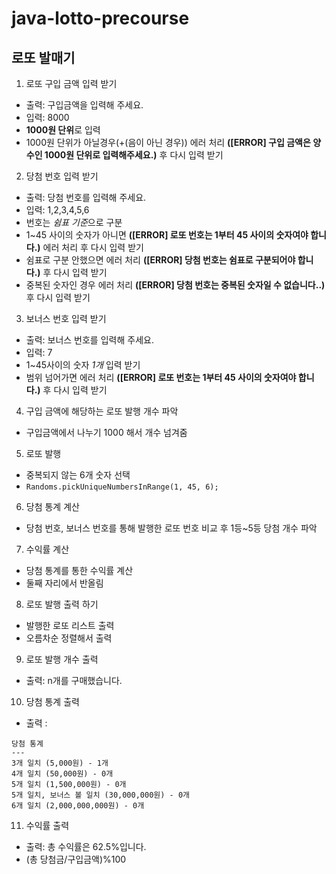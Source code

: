 # java-lotto-precourse

## 로또 발매기

1. 로또 구입 금액 입력 받기
- 출력: 구입금액을 입력해 주세요.
- 입력: 8000
- **1000원 단위**로 입력 
- 1000원 단위가 아닐경우(+(음이 아닌 경우)) 에러 처리 **([ERROR] 구입 금액은 양수인 1000원 단위로 입력해주세요.)** 후 다시 입력 받기

2. 당첨 번호 입력 받기
- 출력: 당첨 번호를 입력해 주세요.
- 입력: 1,2,3,4,5,6
- 번호는 *쉼표 기준*으로 구분
- 1~45 사이의 숫자가 아니면 **([ERROR] 로또 번호는 1부터 45 사이의 숫자여야 합니다.)** 에러 처리 후 다시 입력 받기
- 쉼표로 구분 안했으면 에러 처리 **([ERROR] 당첨 번호는 쉼표로 구분되어야 합니다.)** 후 다시 입력 받기
- 중복된 숫자인 경우 에러 처리 **([ERROR] 당첨 번호는 중복된 숫자일 수 없습니다..)** 후 다시 입력 받기

3. 보너스 번호 입력 받기
- 출력: 보너스 번호를 입력해 주세요.
- 입력: 7
- 1~45사이의 숫자 *1개* 입력 받기
- 범위 넘어가면 에러 처리 **([ERROR] 로또 번호는 1부터 45 사이의 숫자여야 합니다.)** 후 다시 입력 받기

4. 구입 금액에 해당하는 로또 발행 개수 파악
- 구입금액에서 나누기 1000 해서 개수 넘겨줌

5. 로또 발행
- 중복되지 않는 6개 숫자 선택
- `Randoms.pickUniqueNumbersInRange(1, 45, 6);`

6. 당첨 통계 계산
- 당첨 번호, 보너스 번호를 통해 발행한 로또 번호 비교 후 1등~5등 당첨 개수 파악

7. 수익률 계산
 - 당첨 통계를 통한 수익률 계산
 - 둘째 자리에서 반올림

8. 로또 발행 출력 하기
- 발행한 로또 리스트 출력
- 오름차순 정렬해서 출력

9. 로또 발행 개수 출력
- 출력: n개를 구매했습니다.

10. 당첨 통계 출력
- 출력 : 
~~~
당첨 통계
---
3개 일치 (5,000원) - 1개
4개 일치 (50,000원) - 0개
5개 일치 (1,500,000원) - 0개
5개 일치, 보너스 볼 일치 (30,000,000원) - 0개
6개 일치 (2,000,000,000원) - 0개
~~~

11. 수익률 출력
- 출력: 총 수익률은 62.5%입니다.
- (총 당첨금/구입금액)%100